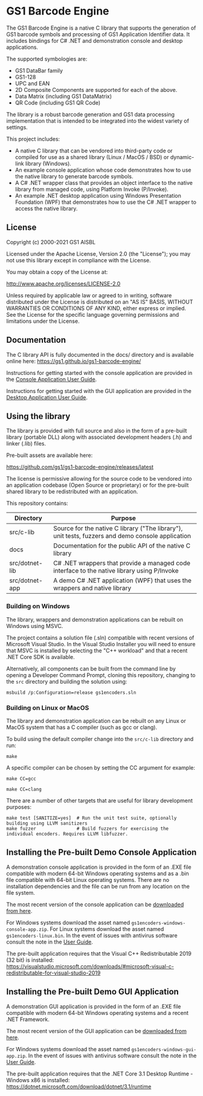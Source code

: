 GS1 Barcode Engine
==================

The GS1 Barcode Engine is a native C library that supports the generation of
GS1 barcode symbols and processing of GS1 Application Identifier data. It
includes bindings for C# .NET and demonstration console and desktop
applications.

The supported symbologies are:

* GS1 DataBar family
* GS1-128
* UPC and EAN
* 2D Composite Components are supported for each of the above.
* Data Matrix (including GS1 DataMatrix)
* QR Code (including GS1 QR Code)

The library is a robust barcode generation and GS1 data processing
implementation that is intended to be integrated into the widest variety of
settings.

This project includes:

  * A native C library that can be vendored into third-party code or compiled for use as a shared library (Linux / MacOS / BSD) or dynamic-link library (Windows).
  * An example console application whose code demonstrates how to use the native library to generate barcode symbols.
  * A C# .NET wrapper class that provides an object interface to the native library from managed code, using Platform Invoke (P/Invoke).
  * An example .NET desktop application using Windows Presentation Foundation (WPF) that demonstrates how to use the C# .NET wrapper to access the native library.


License
-------

Copyright (c) 2000-2021 GS1 AISBL

Licensed under the Apache License, Version 2.0 (the "License"); you may not use
this library except in compliance with the License.

You may obtain a copy of the License at:

<http://www.apache.org/licenses/LICENSE-2.0>

Unless required by applicable law or agreed to in writing, software distributed
under the License is distributed on an "AS IS" BASIS, WITHOUT WARRANTIES OR
CONDITIONS OF ANY KIND, either express or implied. See the License for the
specific language governing permissions and limitations under the License.


Documentation
-------------

The C library API is fully documented in the docs/ directory and is
available online here: <https://gs1.github.io/gs1-barcode-engine/>

Instructions for getting started with the console application are provided in
the [Console Application User Guide](https://github.com/gs1/gs1-barcode-engine/wiki/Console-Application-User-Guide).

Instructions for getting started with the GUI application are provided in
the [Desktop Application User Guide](https://github.com/gs1/gs1-barcode-engine/wiki/Desktop-Application-User-Guide).


Using the library
------------------

The library is provided with full source and also in the form of a pre-built
library (portable DLL) along with associated development headers (.h) and
linker (.lib) files.

Pre-built assets are available here:

<https://github.com/gs1/gs1-barcode-engine/releases/latest>

The license is permissive allowing for the source code to be vendored into an
application codebase (Open Source or proprietary) or for the pre-built shared
library to be redistributed with an application.

This repository contains:

| Directory      | Purpose                                                                                           |
| -------------- | ------------------------------------------------------------------------------------------------- |
| src/c-lib      | Source for the native C library ("The library"), unit tests, fuzzers and demo console application |
| docs           | Documentation for the public API of the native C library                                          |
| src/dotnet-lib | C# .NET wrappers that provide a managed code interface to the native library using P/Invoke       |
| src/dotnet-app | A demo C# .NET application (WPF) that uses the wrappers and native library                        |


### Building on Windows

The library, wrappers and demonstration applications can be rebuilt on Windows
using MSVC.

The project contains a solution file (.sln) compatible with recent versions of
Microsoft Visual Studio. In the Visual Studio Installer you will need to ensure
that MSVC is installed by selecting the "C++ workload" and that a recent .NET
Core SDK is available.

Alternatively, all components can be built from the command line by opening a
Developer Command Prompt, cloning this repository, changing to the `src`
directory and building the solution using:

    msbuild /p:Configuration=release gs1encoders.sln


### Building on Linux or MacOS

The library and demonstration application can be rebuilt on any Linux or MacOS system
that has a C compiler (such as gcc or clang).

To build using the default compiler change into the `src/c-lib` directory and run:

    make

A specific compiler can be chosen by setting the CC argument for example:

    make CC=gcc

    make CC=clang

There are a number of other targets that are useful for library development
purposes:

    make test [SANITIZE=yes]  # Run the unit test suite, optionally building using LLVM sanitizers
    make fuzzer               # Build fuzzers for exercising the individual encoders. Requires LLVM libfuzzer.


Installing the Pre-built Demo Console Application
-------------------------------------------------

A demonstration console application is provided in the form of an .EXE file
compatible with modern 64-bit Windows operating systems and as a .bin file
compatible with 64-bit Linux operating systems. There are no installation
dependencies and the file can be run from any location on the file system.

The most recent version of the console application can be
[downloaded from here](https://github.com/gs1/gs1-barcode-engine/releases/latest).

For Windows systems download the asset named
`gs1encoders-windows-console-app.zip`. For Linux systems download the asset
named `gs1encoders-linux.bin`. In the event of issues with antivirus software
consult the note in the
[User Guide](https://github.com/gs1/gs1-barcode-engine/wiki/Console-Application-User-Guide).

The pre-built application requires that the Visual C++ Redistributable 2019 (32
bit) is installed: <https://visualstudio.microsoft.com/downloads/#microsoft-visual-c-redistributable-for-visual-studio-2019>


Installing the Pre-built Demo GUI Application
---------------------------------------------

A demonstration GUI application is provided in the form of an .EXE file
compatible with modern 64-bit Windows operating systems and a recent .NET
Framework.

The most recent version of the GUI application can be
[downloaded from here](https://github.com/gs1/gs1-barcode-engine/releases/latest).

For Windows systems download the asset named `gs1encoders-windows-gui-app.zip`. In
the event of issues with antivirus software consult the note in the
[User Guide](https://github.com/gs1/gs1-barcode-engine/wiki/Desktop-Application-User-Guide).

The pre-built application requires that the .NET Core 3.1 Desktop Runtime -
Windows x86 is installed: <https://dotnet.microsoft.com/download/dotnet/3.1/runtime>
